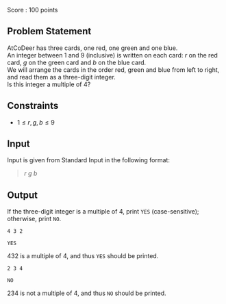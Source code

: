 Score : $100$ points

## Problem Statement

AtCoDeer has three cards, one red, one green and one blue.<br>
An integer between $1$ and $9$ (inclusive) is written on each card: $r$ on the red card, $g$ on the green card and $b$ on the blue card.<br>
We will arrange the cards in the order red, green and blue from left to right, and read them as a three-digit integer.<br>
Is this integer a multiple of $4$?  

## Constraints

- $1 \leq r, g, b \leq 9$

## Input

Input is given from Standard Input in the following format:

> $r$ $g$ $b$

## Output

If the three-digit integer is a multiple of $4$, print `YES` (case-sensitive); otherwise, print `NO`.

```input1
4 3 2
```

```output1
YES
```

$432$ is a multiple of $4$, and thus `YES` should be printed.

```input2
2 3 4
```

```output2
NO
```

$234$ is not a multiple of $4$, and thus `NO` should be printed.